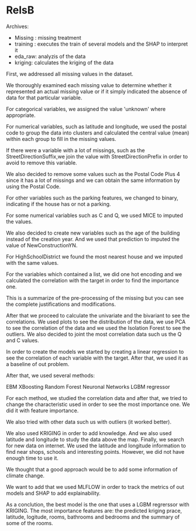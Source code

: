 # RelsB


Archives: 
- Missing : missing treatment
- training : executes the train of several models and the SHAP to interpret it
- eda_raw: analyzis of the data
- kriging: calculates the kriging of the data

First, we addressed all missing values in the dataset.

We thoroughly examined each missing value to determine whether it represented an actual missing value or if it simply indicated the absence of data for that particular variable.

For categorical variables, we assigned the value 'unknown' where appropriate.

For numerical variables, such as latitude and longitude, we used the postal code to group the data into clusters and calculated the central value (mean) within each group to fill in the missing values.

If there were a variable with a lot of missings, such as the StreetDirectionSuffix,we join the value with StreetDirectionPrefix in order to avoid to remove this variable. 

We also decided to remove some values such as the Postal Code Plus 4 since it has a lot of missings and we can obtain the same information by using the Postal Code. 

For other variables such as the parking features, we changed to binary, indicating if the house has or not a parking. 

For some numerical variables such as C and Q, we used MICE to imputed the values.  

We also decided to create new variables such as the age of the building instead of the creation year. And we used that prediction to imputed the value of NewConstructionYN. 

For HighSchoolDistrict we found the most nearest house and we imputed with the same values. 

For the variables which contained a list, we did one hot encoding and we calculated the correlation with the target in order to find the importance one. 

This is a summarize of the pre-processing of the missing but you can see the complete  justifications and modifications. 


After that we proceed to calculate the univariate and the bivariant to see the correlations. We used plots to see the distribution of the data, we use PCA to see the correlation of the data and we used the Isolation Forest to see the outliers. We also decided to joint the most correlation data such us the Q and C values. 

In order to create the models we started by creating a linear regression to see the correlation of each variable with the target. After that, we used it as a baseline of out problem. 

After that, we used several methods: 

EBM
XBoosting
Random Forest
Neuronal Networks 
LGBM regressor

For each method, we studied the correlation data and after that, we tried to change the characteristic used in order to see the most importance one. We did it with feature importance. 

We also tried with other data such us with outliers (it worked better). 

We also used KRIGING in order to add knowledge. And we also used latitude and longitude to study the data above the map. Finally, we search for new data on internet. We used the latitude and longitude information to find near shops, schools and interesting points. However, we did not have enough time to use it. 

We thought that a good approach would be to add some information of climate change. 

We want to add that we used MLFLOW in order to track the metrics of out models and SHAP to add explainability.   


As a conclution, the best model is the one that uses a LGBM regrerssor with KRIGING. The most importance features are: the predicted kriging prace, latitude, logitude, rooms, bathrooms and bedrooms and the summary of some of the rooms. 
